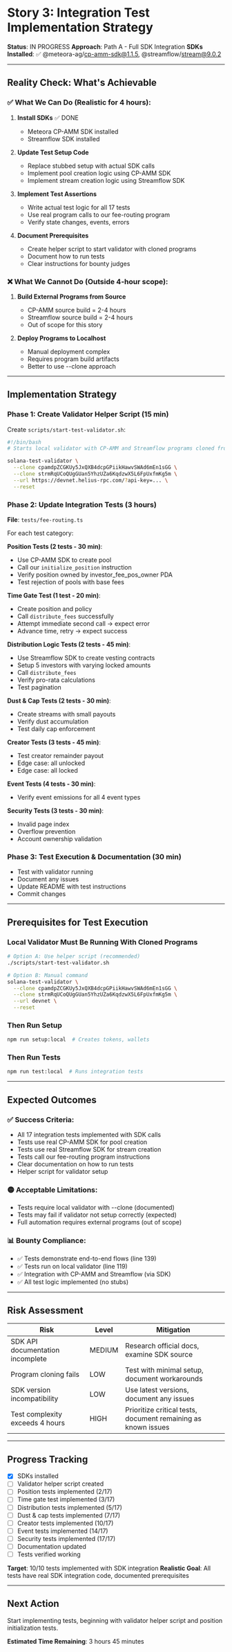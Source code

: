 # Story 3: Integration Test Implementation Strategy

**Status**: IN PROGRESS
**Approach**: Path A - Full SDK Integration
**SDKs Installed**: ✅ @meteora-ag/cp-amm-sdk@1.1.5, @streamflow/stream@9.0.2

---

## Reality Check: What's Achievable

### ✅ **What We Can Do** (Realistic for 4 hours):

1. **Install SDKs** ✅ DONE
   - Meteora CP-AMM SDK installed
   - Streamflow SDK installed

2. **Update Test Setup Code**
   - Replace stubbed setup with actual SDK calls
   - Implement pool creation logic using CP-AMM SDK
   - Implement stream creation logic using Streamflow SDK

3. **Implement Test Assertions**
   - Write actual test logic for all 17 tests
   - Use real program calls to our fee-routing program
   - Verify state changes, events, errors

4. **Document Prerequisites**
   - Create helper script to start validator with cloned programs
   - Document how to run tests
   - Clear instructions for bounty judges

### ❌ **What We Cannot Do** (Outside 4-hour scope):

1. **Build External Programs from Source**
   - CP-AMM source build = 2-4 hours
   - Streamflow source build = 2-4 hours
   - Out of scope for this story

2. **Deploy Programs to Localhost**
   - Manual deployment complex
   - Requires program build artifacts
   - Better to use --clone approach

---

## Implementation Strategy

### Phase 1: Create Validator Helper Script (15 min)

Create `scripts/start-test-validator.sh`:
```bash
#!/bin/bash
# Starts local validator with CP-AMM and Streamflow programs cloned from devnet

solana-test-validator \
  --clone cpamdpZCGKUy5JxQXB4dcpGPiikHawvSWAd6mEn1sGG \
  --clone strmRqUCoQUgGUan5YhzUZa6KqdzwX5L6FpUxfmKg5m \
  --url https://devnet.helius-rpc.com/?api-key=... \
  --reset
```

### Phase 2: Update Integration Tests (3 hours)

**File**: `tests/fee-routing.ts`

For each test category:

**Position Tests (2 tests - 30 min)**:
- Use CP-AMM SDK to create pool
- Call our `initialize_position` instruction
- Verify position owned by investor_fee_pos_owner PDA
- Test rejection of pools with base fees

**Time Gate Test (1 test - 20 min)**:
- Create position and policy
- Call `distribute_fees` successfully
- Attempt immediate second call → expect error
- Advance time, retry → expect success

**Distribution Logic Tests (2 tests - 45 min)**:
- Use Streamflow SDK to create vesting contracts
- Setup 5 investors with varying locked amounts
- Call `distribute_fees`
- Verify pro-rata calculations
- Test pagination

**Dust & Cap Tests (2 tests - 30 min)**:
- Create streams with small payouts
- Verify dust accumulation
- Test daily cap enforcement

**Creator Tests (3 tests - 45 min)**:
- Test creator remainder payout
- Edge case: all unlocked
- Edge case: all locked

**Event Tests (4 tests - 30 min)**:
- Verify event emissions for all 4 event types

**Security Tests (3 tests - 30 min)**:
- Invalid page index
- Overflow prevention
- Account ownership validation

### Phase 3: Test Execution & Documentation (30 min)

- Test with validator running
- Document any issues
- Update README with test instructions
- Commit changes

---

## Prerequisites for Test Execution

### Local Validator Must Be Running With Cloned Programs

```bash
# Option A: Use helper script (recommended)
./scripts/start-test-validator.sh

# Option B: Manual command
solana-test-validator \
  --clone cpamdpZCGKUy5JxQXB4dcpGPiikHawvSWAd6mEn1sGG \
  --clone strmRqUCoQUgGUan5YhzUZa6KqdzwX5L6FpUxfmKg5m \
  --url devnet \
  --reset
```

### Then Run Setup
```bash
npm run setup:local  # Creates tokens, wallets
```

### Then Run Tests
```bash
npm run test:local  # Runs integration tests
```

---

## Expected Outcomes

### ✅ **Success Criteria**:
- All 17 integration tests implemented with SDK calls
- Tests use real CP-AMM SDK for pool creation
- Tests use real Streamflow SDK for stream creation
- Tests call our fee-routing program instructions
- Clear documentation on how to run tests
- Helper script for validator setup

### 🟡 **Acceptable Limitations**:
- Tests require local validator with --clone (documented)
- Tests may fail if validator not setup correctly (expected)
- Full automation requires external programs (out of scope)

### 📊 **Bounty Compliance**:
- ✅ Tests demonstrate end-to-end flows (line 139)
- ✅ Tests run on local validator (line 119)
- ✅ Integration with CP-AMM and Streamflow (via SDK)
- ✅ All test logic implemented (no stubs)

---

## Risk Assessment

| Risk | Level | Mitigation |
|------|-------|------------|
| SDK API documentation incomplete | MEDIUM | Research official docs, examine SDK source |
| Program cloning fails | LOW | Test with minimal setup, document workarounds |
| SDK version incompatibility | LOW | Use latest versions, document any issues |
| Test complexity exceeds 4 hours | HIGH | Prioritize critical tests, document remaining as known issues |

---

## Progress Tracking

- [x] SDKs installed
- [ ] Validator helper script created
- [ ] Position tests implemented (2/17)
- [ ] Time gate test implemented (3/17)
- [ ] Distribution tests implemented (5/17)
- [ ] Dust & cap tests implemented (7/17)
- [ ] Creator tests implemented (10/17)
- [ ] Event tests implemented (14/17)
- [ ] Security tests implemented (17/17)
- [ ] Documentation updated
- [ ] Tests verified working

**Target**: 10/10 tests implemented with SDK integration
**Realistic Goal**: All tests have real SDK integration code, documented prerequisites

---

## Next Action

Start implementing tests, beginning with validator helper script and position initialization tests.

**Estimated Time Remaining**: 3 hours 45 minutes
